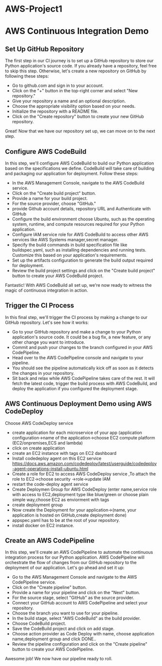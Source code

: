 # AWS-Project1
# AWS Continuous Integration Demo

## Set Up GitHub Repository

The first step in our CI journey is to set up a GitHub repository to store our Python application's source code. If you already have a repository, feel free to skip this step. Otherwise, let's create a new repository on GitHub by following these steps:

- Go to github.com and sign in to your account.
- Click on the "+" button in the top-right corner and select "New repository."
- Give your repository a name and an optional description.
- Choose the appropriate visibility option based on your needs.
- Initialize the repository with a README file.
- Click on the "Create repository" button to create your new GitHub repository.

Great! Now that we have our repository set up, we can move on to the next step.

## Configure AWS CodeBuild

In this step, we'll configure AWS CodeBuild to build our Python application based on the specifications we define. CodeBuild will take care of building and packaging our application for deployment. Follow these steps:

- In the AWS Management Console, navigate to the AWS CodeBuild service.
- Click on the "Create build project" button.
- Provide a name for your build project.
- For the source provider, choose "GitHub."
- provide Github account details, repository URL and Authenticate with GitHub
- Configure the build environment choose Ubuntu, such as the operating system, runtime, and compute resources required for your Python application.
- Configure IAM service role for AWS CodeBuild to access other AWS services like AWS Systems manager,secret manager.
- Specify the build commands in build specification file like buildspec.yaml, such as installing dependencies and running tests. Customize this based on your application's requirements.
- Set up the artifacts configuration to generate the build output required for deployment.
- Review the build project settings and click on the "Create build project" button to create your AWS CodeBuild project.

Fantastic! With AWS CodeBuild all set up, we're now ready to witness the magic of continuous integration in action.

## Trigger the CI Process

In this final step, we'll trigger the CI process by making a change to our GitHub repository. Let's see how it works:

- Go to your GitHub repository and make a change to your Python application's source code. It could be a bug fix, a new feature, or any other change you want to introduce.
- Commit and push your changes to the branch configured in your AWS CodePipeline.
- Head over to the AWS CodePipeline console and navigate to your pipeline.
- You should see the pipeline automatically kick off as soon as it detects the changes in your repository.
- Sit back and relax while AWS CodePipeline takes care of the rest. It will fetch the latest code, trigger the build process with AWS CodeBuild, and deploy the application if you configured the deployment stage.

## AWS Continuous Deployment Demo using AWS CodeDeploy

Choose AWS CodeDeploy service
- create application for each microservice of your app (application configuration->name of the application->choose EC2 compute platform (EC2/onpremises,ECS and lambda)
- click on create application
- create an EC2 instance with tags on EC2 dashboard
- Install codedeploy agent on this EC2 service https://docs.aws.amazon.com/codedeploy/latest/userguide/codedeploy-agent-operations-install-ubuntu.html
- Create a role for EC2 to access AWS CodeDeploy service ,To attach the role to EC2->choose security ->role->update IAM
- restart the code-deploy agent service
- Create Deploymen Group for AWS CodeDeploy (enter name,service role with access to EC2,deployment type like blue/green or choose plain simple way,choose EC2 as enviorment with tags
- create deployment group
- Now create the Deployment for your application->(name, your application is hosted on GitHub,create deployment done)
- appspec.yaml has to be at the root of your repository.
- install docker on EC2 instance.

## Create an AWS CodePipeline
In this step, we'll create an AWS CodePipeline to automate the continuous integration process for our Python application. AWS CodePipeline will orchestrate the flow of changes from our GitHub repository to the deployment of our application. Let's go ahead and set it up:

- Go to the AWS Management Console and navigate to the AWS CodePipeline service.
- Click on the "Create pipeline" button.
- Provide a name for your pipeline and click on the "Next" button.
- For the source stage, select "GitHub" as the source provider.
- Connect your GitHub account to AWS CodePipeline and select your repository.
- Choose the branch you want to use for your pipeline.
- In the build stage, select "AWS CodeBuild" as the build provider.
- Choose CodeBuild project.
- Save the CodeBuild project and click on add stage.
- Choose action provider as Code Deploy with name, choose application name,deployment group and click DONE..
- Review the pipeline configuration and click on the "Create pipeline" button to create your AWS CodePipeline.

Awesome job! We now have our pipeline ready to roll.
